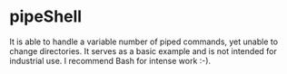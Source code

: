 # pipeShell
It is able to handle a variable number of piped commands, yet unable to change directories. It serves as a basic example and is not intended for industrial use. I recommend Bash for intense work :-).
